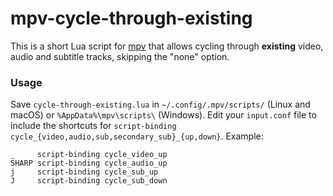 # mpv-cycle-through-existing

This is a short Lua script for [mpv](https://github.com/mpv-player/mpv)
that allows cycling through **existing** video, audio and subtitle tracks,
skipping the "none" option. 

### Usage

Save `cycle-through-existing.lua` in `~/.config/.mpv/scripts/` (Linux and macOS)
or `%AppData%\mpv\scripts\` (Windows). Edit your `input.conf` file to include
the shortcuts for `script-binding cycle_{video,audio,sub,secondary_sub}_{up,down}`.
Example:
```
_     script-binding cycle_video_up
SHARP script-binding cycle_audio_up
j     script-binding cycle_sub_up
J     script-binding cycle_sub_down
```
